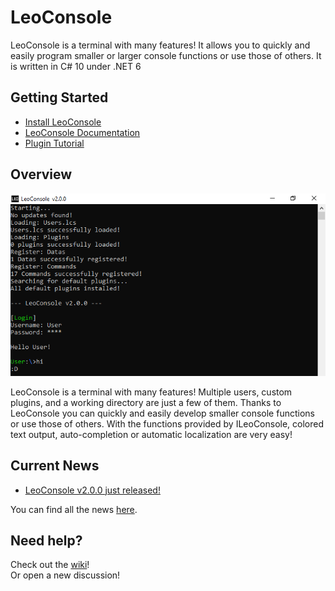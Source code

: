  # LeoConsole
LeoConsole is a terminal with many features!
It allows you to quickly and easily program smaller or larger console functions or use those of others.
It is written in C# 10 under .NET 6

## Getting Started
- [Install LeoConsole](https://github.com/BoettcherDasOriginal/LeoConsole/releases/latest)
- [LeoConsole Documentation](https://github.com/BoettcherDasOriginal/LeoConsole/wiki/Documetation)
- [Plugin Tutorial](https://github.com/BoettcherDasOriginal/LeoConsole/wiki)

## Overview
![LeoConsoleExample](readme/lc_startExample.png)

LeoConsole is a terminal with many features!
Multiple users, custom plugins, and a working directory are just a few of them.
Thanks to LeoConsole you can quickly and easily develop smaller console functions or use those of others.
With the functions provided by ILeoConsole, colored text output, auto-completion or automatic localization are very easy!

## Current News
- [LeoConsole v2.0.0 just released!](https://github.com/BoettcherDasOriginal/LeoConsole/discussions/36)

You can find all the news [here](https://github.com/BoettcherDasOriginal/LeoConsole/discussions/categories/news).

## Need help?
Check out the [wiki](https://github.com/BoettcherDasOriginal/LeoConsole/wiki)!<br>
Or open a new discussion!
